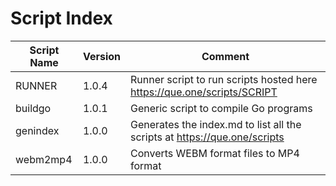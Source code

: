 # Script Index

| Script Name | Version    | Comment               |
|-------------|------------|-----------------------|
| RUNNER      | 1.0.4      | Runner script to run scripts hosted here <https://que.one/scripts/SCRIPT> |
| buildgo     | 1.0.1      | Generic script to compile Go programs |
| genindex    | 1.0.0      | Generates the index.md to list all the scripts at https://que.one/scripts |
| webm2mp4    | 1.0.0      | Converts WEBM format files to MP4 format |
